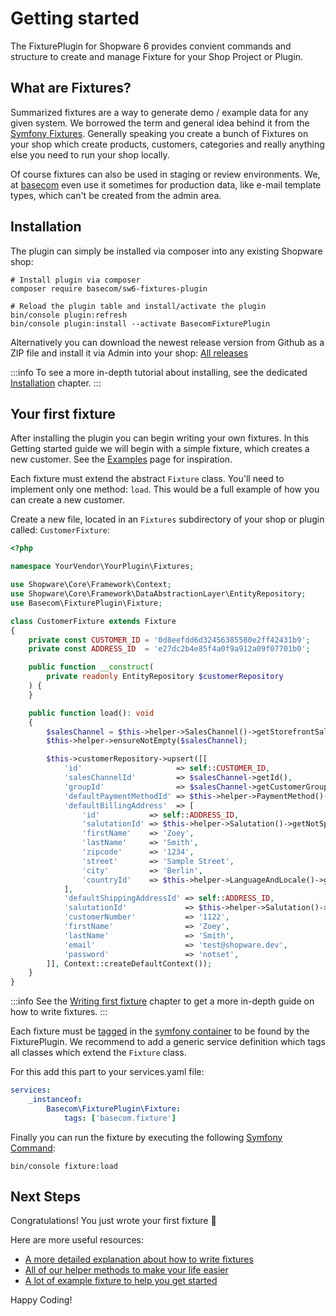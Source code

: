 # Getting started

The FixturePlugin for Shopware 6 provides convient commands and structure to create and manage
Fixture for your Shop Project or Plugin.

## What are Fixtures?
Summarized fixtures are a way to generate demo / example data for any given system. We borrowed
the term and general idea behind it from the [Symfony Fixtures](#todo). Generally speaking
you create a bunch of Fixtures on your shop which create products, customers, categories
and really anything else you need to run your shop locally.   
   
Of course fixtures can also be used in staging or review environments. We, at [basecom](https://basecom.de) even use it sometimes for production data, like e-mail template types, which can't be
created from the admin area.

## Installation
The plugin can simply be installed via composer into any existing Shopware shop:

```shell
# Install plugin via composer
composer require basecom/sw6-fixtures-plugin

# Reload the plugin table and install/activate the plugin
bin/console plugin:refresh
bin/console plugin:install --activate BasecomFixturePlugin
```

Alternatively you can download the newest release version from Github as a ZIP file and
install it via Admin into your shop: [All releases](https://github.com/basecom/FixturesPlugin/releases)

:::info
To see a more in-depth tutorial about installing, see the dedicated [Installation](#todo) chapter.
:::

## Your first fixture
After installing the plugin you can begin writing your own fixtures. In this Getting started guide we will begin with a simple fixture, which creates a new customer. See the [Examples](#todo) page for inspiration.

Each fixture must extend the abstract `Fixture` class. You'll need to implement only one method: `load`. This would be a full example of how you can create a new customer.

Create a new file, located in an `Fixtures` subdirectory of your shop or plugin called: `CustomerFixture`:

```php
<?php

namespace YourVendor\YourPlugin\Fixtures;

use Shopware\Core\Framework\Context;
use Shopware\Core\Framework\DataAbstractionLayer\EntityRepository;
use Basecom\FixturePlugin\Fixture;

class CustomerFixture extends Fixture
{
    private const CUSTOMER_ID = '0d8eefdd6d32456385580e2ff42431b9';
    private const ADDRESS_ID  = 'e27dc2b4e85f4a0f9a912a09f07701b0';

    public function __construct(
        private readonly EntityRepository $customerRepository
    ) {
    }

    public function load(): void
    {
        $salesChannel = $this->helper->SalesChannel()->getStorefrontSalesChannel();
        $this->helper->ensureNotEmpty($salesChannel);

        $this->customerRepository->upsert([[
            'id'                     => self::CUSTOMER_ID,
            'salesChannelId'         => $salesChannel->getId(),
            'groupId'                => $salesChannel->getCustomerGroupId(),
            'defaultPaymentMethodId' => $this->helper->PaymentMethod()->getInvoicePaymentMethod()?->getId(),
            'defaultBillingAddress'  => [
                'id'           => self::ADDRESS_ID,
                'salutationId' => $this->helper->Salutation()->getNotSpecifiedSalutation()?->getId(),
                'firstName'    => 'Zoey',
                'lastName'     => 'Smith',
                'zipcode'      => '1234',
                'street'       => 'Sample Street',
                'city'         => 'Berlin',
                'countryId'    => $this->helper->LanguageAndLocale()->getCountry('DE')?->getId(),
            ],
            'defaultShippingAddressId' => self::ADDRESS_ID,
            'salutationId'             => $this->helper->Salutation()->getNotSpecifiedSalutation()?->getId(),
            'customerNumber'           => '1122',
            'firstName'                => 'Zoey',
            'lastName'                 => 'Smith',
            'email'                    => 'test@shopware.dev',
            'password'                 => 'notset',
        ]], Context::createDefaultContext());
    }
}
```

:::info
See the [Writing first fixture](#todo) chapter to get a more in-depth guide on how to write fixtures.
:::

Each fixture must be [tagged](#todo) in the [symfony container](#todo) to be found by the FixturePlugin. We recommend to add a generic service definition which tags all classes which extend the `Fixture` class.

For this add this part to your services.yaml file:

```yaml
services:
    _instanceof:
        Basecom\FixturePlugin\Fixture:
            tags: ['basecom.fixture']
```

Finally you can run the fixture by executing the following [Symfony Command](#todo):

```shell
bin/console fixture:load
```

## Next Steps
Congratulations! You just wrote your first fixture :tada: 

Here are more useful resources:
- [A more detailed explanation about how to write fixtures](#todo)
- [All of our helper methods to make your life easier](#todo)
- [A lot of example fixture to help you get started](#todo)

Happy Coding!